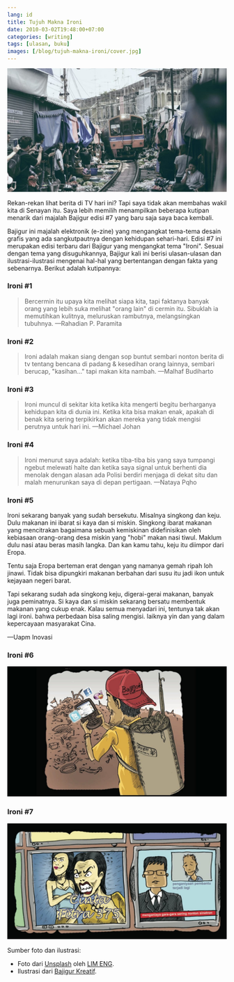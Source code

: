 ```yaml
---
lang: id
title: Tujuh Makna Ironi
date: 2010-03-02T19:48:00+07:00
categories: [writing]
tags: [ulasan, buku]
images: [/blog/tujuh-makna-ironi/cover.jpg]
---
```

![Tujuh Makna Ironi](cover.jpg)

Rekan-rekan lihat berita di TV hari ini? Tapi saya tidak akan membahas wakil kita di Senayan itu. Saya lebih memilih menampilkan beberapa kutipan menarik dari majalah Bajigur edisi #7 yang baru saja saya baca kembali.

Bajigur ini majalah elektronik (e-zine) yang mengangkat tema-tema desain grafis yang ada sangkutpautnya dengan kehidupan sehari-hari. Edisi #7 ini merupakan edisi terbaru dari Bajigur yang mengangkat tema "Ironi". Sesuai dengan tema yang disuguhkannya, Bajigur kali ini berisi ulasan-ulasan dan ilustrasi-ilustrasi mengenai hal-hal yang bertentangan dengan fakta yang sebenarnya. Berikut adalah kutipannya:

### Ironi \#1

> Bercermin itu upaya kita melihat siapa kita, tapi faktanya banyak orang yang lebih suka melihat "orang lain" di cermin itu. Sibuklah ia memutihkan kulitnya, meluruskan rambutnya, melangsingkan tubuhnya. —Rahadian P. Paramita

### Ironi \#2

> Ironi adalah makan siang dengan sop buntut sembari nonton berita di tv tentang bencana di padang & kesedihan orang lainnya, sembari berucap, "kasihan..." tapi makan kita nambah. —Malhaf Budiharto

### Ironi \#3

> Ironi muncul di sekitar kita ketika kita mengerti begitu berharganya kehidupan kita di dunia ini. Ketika kita bisa makan enak, apakah di benak kita sering terpikirkan akan mereka yang tidak mengisi perutnya untuk hari ini. —Michael Johan

### Ironi \#4

> Ironi menurut saya adalah: ketika tiba-tiba bis yang saya tumpangi ngebut melewati halte dan ketika saya signal untuk berhenti dia menolak dengan alasan ada Polisi berdiri menjaga di dekat situ dan malah menurunkan saya di depan pertigaan. —Nataya Pqho

### Ironi \#5

Ironi sekarang banyak yang sudah bersekutu. Misalnya singkong dan keju. Dulu makanan ini ibarat si kaya dan si miskin. Singkong ibarat makanan yang mencitrakan bagaimana sebuah kemiskinan didefinisikan oleh kebiasaan orang-orang desa miskin yang "hobi" makan nasi tiwul. Maklum dulu nasi atau beras masih langka. Dan kan kamu tahu, keju itu diimpor dari Eropa.

Tentu saja Eropa berteman erat dengan yang namanya gemah ripah loh jinawi. Tidak bisa dipungkiri makanan berbahan dari susu itu jadi ikon untuk kejayaan negeri barat.

Tapi sekarang sudah ada singkong keju, digerai-gerai makanan, banyak juga peminatnya. Si kaya dan si miskin sekarang bersatu membentuk makanan yang cukup enak. Kalau semua menyadari ini, tentunya tak akan lagi ironi. bahwa perbedaan bisa saling mengisi. laiknya yin dan yang dalam kepercayaan masyarakat Cina.

—Uapm Inovasi

### Ironi \#6

![Makan gak makan asal fesbukan.](makan-gak-makan-asal-fasebukan-by-bajigur.jpg)

### Ironi \#7

![Kejarlah ilmu cukup di sinetron.](kejarlah-ilmu-cukup-di-sinetron-by-bajigur.jpg)

Sumber foto dan ilustrasi:
* Foto dari [Unsplash](https://unsplash.com/photos/fsLDdUqDPNo) oleh [LIM ENG](https://unsplash.com/@shadoweng93).
* Ilustrasi dari [Bajigur Kreatif](https://bajigurkreatif.blogspot.com/).
